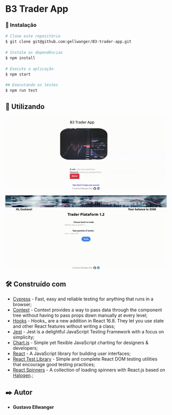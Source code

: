 # B3 Trader App


### 🔧 Instalação
```bash
# Clone este repositório
$ git clone git@github.com:gellwanger/B3-trader-app.git

# Instale as dependências
$ npm install

# Execute a aplicação
$ npm start

## Executando os testes
$ npm run test

```
##  🚀 Utilizando

![Login](https://github.com/gellwanger/B3-trader-app/blob/master/src/images/Login.gif?raw=true)

![Trade](https://github.com/gellwanger/B3-trader-app/blob/master/src/images/Main.gif?raw=true)

## 🛠️ Construído com

* [Cypress](https://www.cypress.io/) -  Fast, easy and reliable testing for anything that runs in a browser;
* [Context](https://reactjs.org/docs/context.html) - Context provides a way to pass data through the component tree without having to pass props down manually at every level;
* [Hooks](https://reactjs.org/docs/hooks-intro.html) - Hooks_ are a new addition in React 16.8. They let you use state and other React features without writing a class;
* [Jest](https://jestjs.io/) - Jest is a delightful JavaScript Testing Framework with a focus on simplicity;
* [Chart.js](https://www.npmjs.com/package/chart.js) - Simple yet flexible JavaScript charting for designers & developers;
* [React](https://reactjs.org/) - A JavaScript library for building user interfaces;
* [React Test Library](https://www.npmjs.com/package/@testing-library/react) - Simple and complete React DOM testing utilities that encourage good testing practices;
* [React Spinners](https://www.npmjs.com/package/react-spinners) - A collection of loading spinners with React.js based on [Halogen](https://github.com/yuanyan/halogen).;

## ✒️ Autor

* **Gustavo Ellwanger** 
